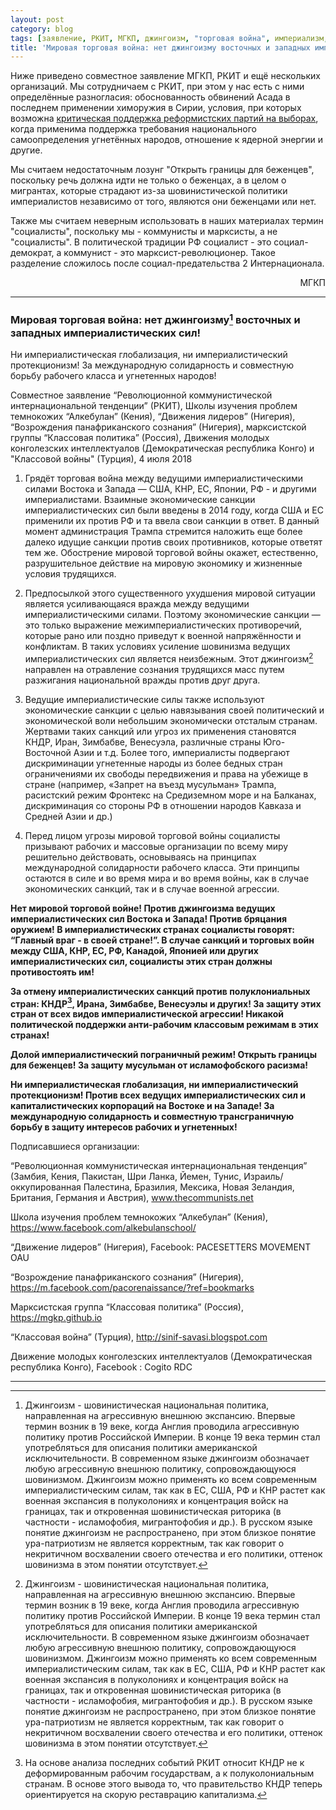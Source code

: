 ```yaml
---
layout: post
category: blog
tags: [заявление, РКИТ, МГКП, джингоизм, "торговая война", империализм, ]
title: 'Мировая торговая война: нет джингоизму восточных и западных империалистических сил!'
---
```


Ниже приведено совместное заявление МГКП, РКИТ и ещё нескольких организаций. Мы сотрудничаем с РКИТ, при этом у нас есть с ними определённые разногласия: обоснованность обвинений Асада в последнем применении химоружия в Сирии, условия, при которых возможна [критическая поддержка реформистских партий на выборах](https://mgkp.github.io/blog/2018/03/16/elections), когда применима поддержка требования национального самоопределения угнетённых народов, отношение к ядерной энергии и другие.

Мы считаем недостаточным лозунг "Открыть границы для беженцев", поскольку речь должна идти не только о беженцах, а в целом о мигрантах, которые страдают из-за шовинистической политики империалистов независимо от того, являются они беженцами или нет.

Также мы считаем неверным использовать в наших материалах термин "социалисты", поскольку мы - коммунисты и марксисты, а не "социалисты". В политической традиции РФ социалист - это социал-демократ, а коммунист - это марксист-революционер. Такое разделение сложилось после социал-предательства 2 Интернационала.

<p style="text-align: right;">МГКП</p>

<hr/>

### Мировая торговая война: нет джингоизму[^1] восточных и западных империалистических сил!

Ни империалистическая глобализация, ни империалистический протекционизм! За международную солидарность и совместную борьбу рабочего класса и угнетенных народов! 

Совместное заявление “Революционной коммунистической интернациональной тенденции” (РКИТ), Школы изучения проблем темнокожих “Алкебулан” (Кения), “Движения лидеров” (Нигерия), “Возрождения панафриканского сознания” (Нигерия), марксистской группы “Классовая политика” (Россия), Движения молодых конголезских интеллектуалов (Демократическая республика Конго) и "Классовой войны" (Турция), 4 июля 2018

1. Грядёт торговая война между ведущими империалистическими силами Востока и Запада — США, КНР, ЕС, Японии, РФ - и другими империалистами. Взаимные экономические санкции империалистических сил были введены в 2014 году, когда США и ЕС применили их против РФ и та ввела свои санкции в ответ. В данный момент администрация Трампа стремится наложить еще более далеко идущие санкции против своих противников, которые ответят тем же. Обострение мировой торговой войны окажет, естественно, разрушительное действие на мировую экономику и жизненные условия трудящихся.   

2. Предпосылкой этого существенного ухудшения мировой ситуации является усиливающаяся вражда между ведущими империалистическими силами. Поэтому экономические санкции — это только выражение межимпериалистических противоречий, которые рано или поздно приведут к военной напряжённости и конфликтам. В таких условиях усиление шовинизма ведущих империалистических сил является неизбежным. Этот джингоизм[^1] направлен на отравление сознания трудящихся масс путем разжигания национальной вражды против друг друга.

3. Ведущие империалистические силы также используют экономические санкции с целью навязывания своей политический и экономической воли небольшим экономически отсталым странам. Жертвами таких санкций или угроз их применения становятся КНДР, Иран, Зимбабве, Венесуэла, различные страны Юго-Восточной Азии и т.д. Более того, империалисты подвергают дискриминации угнетенные народы из более бедных стран ограничениями их свободы передвижения и права на убежище в стране (например, «Запрет на въезд мусульман» Трампа, расистский режим Фронтекс на Средиземном море и на Балканах, дискриминация со стороны РФ в отношении народов Кавказа и Средней Азии и др.)

4. Перед лицом угрозы мировой торговой войны социалисты призывают рабочих и массовые организации по всему миру решительно действовать, основываясь на принципах международной солидарности рабочего класса. Эти принципы остаются в силе и во время мира и во время войны, как в случае экономических санкций, так и в случае военной агрессии.   

**Нет мировой торговой войне! Против джингоизма ведущих империалистических сил Востока и Запада! Против бряцания оружием! В империалистических странах социалисты говорят: “Главный враг - в своей стране!”. В случае санкций и торговых войн между США, КНР, ЕС, РФ, Канадой, Японией или других империалистических сил, социалисты этих стран должны противостоять им!**

**За отмену империалистических санкций против полуклониальных стран: КНДР[^2], Иранa, Зимбабве, Венесуэлы и других! За защиту этих стран от всех видов империалистической агрессии! Никакой политической поддержки анти-рабочим классовым режимам в этих странах!**

**Долой империалистический пограничный режим! Открыть границы для беженцев! За защиту мусульман от исламофобского расизма!**

**Ни империалистическая глобализация, ни империалистический протекционизм! Против всех ведущих империалистических сил и капиталистических корпораций на Востоке и на Западе! За международную солидарность и совместную трансграничную борьбу в защиту интересов рабочих и угнетенных!**

Подписавшиеся организации: 
    
“Революционная коммунистическая интернациональная тенденция” (Замбия, Кения, Пакистан, Шри Ланка, Йемен, Тунис, Израиль/оккупированная Палестина, Бразилия, Мексика, Новая Зеландия, Британия, Германия и Австрия), www.thecommunists.net
     
Школа изучения проблем темнокожих “Алкебулан” (Кения), https://www.facebook.com/alkebulanschool/ 

“Движение лидеров” (Нигерия), Facebook: PACESETTERS MOVEMENT OAU 

“Возрождение панафриканского сознания” (Нигерия), https://m.facebook.com/pacorenaissance/?ref=bookmarks
 
Марксистская группа “Классовая политика” (Россия), https://mgkp.github.io

“Классовая война” (Турция), http://sinif-savasi.blogspot.com
  
Движение молодых конголезских интеллектуалов (Демократическая республика Конго), Facebook : Cogito RDC

<hr/>

[^1]: Джингоизм - шовинистическая национальная политика, направленная на агрессивную внешнюю экспансию. Впервые термин возник в 19 веке, когда Англия проводила агрессивную политику против Российской Империи. В конце 19 века термин стал употребляться для описания политики американской исключительности. В современном языке джингоизм обозначает любую агрессивную внешнюю политику, сопровождающуюся шовинизмом. Джингоизм можно применять ко всем современным империалистическим силам, так как в ЕС, США, РФ и КНР растет как военная экспансия в полуколониях и концентрация войск на границах, так и откровенная шовинистическая риторика (в частности - исламофобия, мигрантофобия и др.). В русском языке понятие джингоизм не распространено, при этом близкое понятие ура-патриотизм не является корректным, так как говорит о некритичном восхвалении своего отечества и его политики, оттенок шовинизма в этом понятии отсутствует.

[^2]: На основе анализа последних событий РКИТ относит КНДР не к деформированным рабочим государствам, а к полуколониальным странам. В основе этого вывода тo, что правительство КНДР теперь ориентируется на скорую реставрацию капитализма.